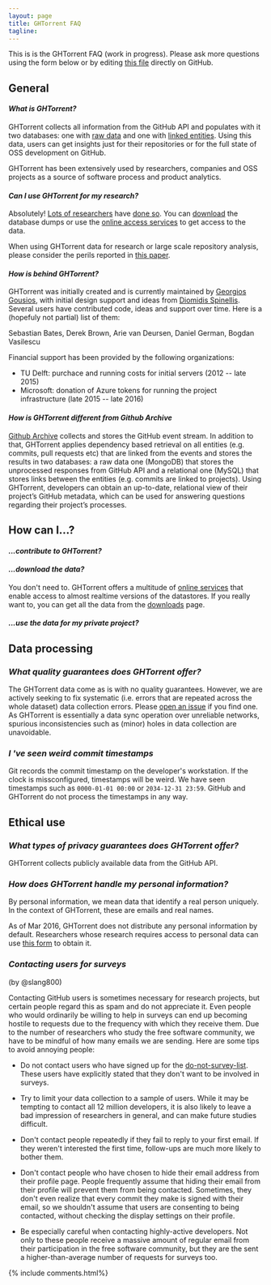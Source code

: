 ```yaml
---
layout: page
title: GHTorrent FAQ
tagline:
---
```


This is is the GHTorrent FAQ (work in progress). Please ask more questions using
the form below or by editing [this
file](https://github.com/ghtorrent/ghtorrent.org/blob/master/faq.md) directly on
GitHub.

## General

#### _What is GHTorrent?_

GHTorrent collects all information from the GitHub API and populates with it two
databases: one with [raw data](mongo.html) and one with [linked
entities](relational.html). Using this data, users can get insights just for
their repositories or for the full state of OSS development on GitHub.

GHTorrent has been extensively used by researchers, companies and OSS projects
as a source of software process and product analytics.

#### _Can I use GHTorrent for my research?_

Absolutely! [Lots of
researchers](https://scholar.google.gr/scholar?cites=11132126230347149781) have
[done so](halloffame.html). You can [download](download.html) the database dumps
or use the [online access services](services.html) to get access to the data.

When using GHTorrent data for research or large scale repository analysis,
please consider the perils reported in [this paper](http://gousios.gr/bibliography/KGBSGD15.html).

#### _How is behind GHTorrent?_

GHTorrent was initially created and is currently maintained by [Georgios
Gousios](http://gousios.gr), with initial design support and ideas from
[Diomidis Spinellis](http://spinellis.gr). Several users have contributed code,
ideas and support over time. Here is a (hopefuly not partial) list of them:

Sebastian Bates, Derek Brown, Arie van Deursen, Daniel German, Bogdan Vasilescu

Financial support has been provided by the following organizations:

* TU Delft: purchace and running costs for initial servers (2012 -- late 2015)
* Microsoft: donation of Azure tokens for running the project infrastructure
  (late 2015 -- late 2016)

#### _How is GHTorrent different from Github Archive_

[Github Archive](http://githubarchive.org) collects and stores the GitHub event stream. In addition to that, GHTorrent applies dependency based retrieval on all entities (e.g. commits, pull requests etc) that are linked from the events and stores the results in two databases: a raw data one (MongoDB) that stores the unprocessed responses from GitHub API and a relational one (MySQL) that stores links between the entities (e.g. commits are linked to projects). Using GHTorrent, developers can obtain an up-to-date, relational view of their project’s GitHub metadata, which can be used for answering questions regarding their project’s processes.

## How can I...?

#### _...contribute to GHTorrent?_

#### _...download the data?_

You don't need to. GHTorrent offers a multitude of [online
services](services.html) that enable access to almost realtime versions
of the datastores. If you really want to, you can get all the data from
the [downloads](downloads.html) page.

#### _...use the data for my private project?_

## Data processing

### _What quality guarantees does GHTorrent offer?_

The GHTorrent data come as is with no quality guarantees. However, we are
actively seeking to fix systematic (i.e. errors that are repeated across the
whole dataset) data collection errors. Please [open an
issue](https://github.com/gousiosg/github-mirror/issues) if you find one. As
GHTorrent is essentially a data sync operation over unreliable networks,
spurious inconsistencies such as (minor) holes in data collection are
unavoidable.

### _I 've seen weird commit timestamps_

Git records the commit timestamp on the developer's workstation. If the clock
is missconfigured, timestamps will be weird. We have seen timestamps such
as `0000-01-01 00:00` or `2034-12-31 23:59`. GitHub and GHTorrent do not
process the timestamps in any way.

## Ethical use

### _What types of privacy guarantees does GHTorrent offer?_

GHTorrent collects publicly available data from the GitHub API.

### _How does GHTorrent handle my personal information?_

By personal information, we mean data that identify a real person uniquely. In
the context of GHTorrent, these are emails and real names.

As of Mar 2016, GHTorrent does not distribute any personal information by
default. Researchers whose research requires access to personal data
can use [this form](pers-data.html) to obtain it.

### _Contacting users for surveys_

(by @slang800)

Contacting GitHub users is sometimes necessary for research projects, but
certain people regard this as spam and do not appreciate it. Even people who
would ordinarily be willing to help in surveys can end up becoming hostile to
requests due to the frequency with which they receive them. Due to the number of
researchers who study the free software community, we have to be mindful of how
many emails we are sending. Here are some tips to avoid annoying people:

- Do not contact users who have signed up for the
  [do-not-survey-list](https://github.com/slang800/do-not-survey-list). These
  users have explicitly stated that they don't want to be involved in surveys.

- Try to limit your data collection to a sample of users. While it may be
  tempting to contact all 12 million developers, it is also likely to leave a
  bad impression of researchers in general, and can make future studies
  difficult.

- Don't contact people repeatedly if they fail to reply to your first email. If
  they weren't interested the first time, follow-ups are much more likely to
  bother them.

- Don't contact people who have chosen to hide their email address from their
  profile page. People frequently assume that hiding their email from their
  profile will prevent them from being contacted. Sometimes, they don't even
  realize that every commit they make is signed with their email, so we
  shouldn't assume that users are consenting to being contacted, without
  checking the display settings on their profile.

- Be especially careful when contacting highly-active developers. Not only to
  these people receive a massive amount of regular email from their
  participation in the free software community, but they are the sent a
  higher-than-average number of requests for surveys too.

{% include comments.html%}
